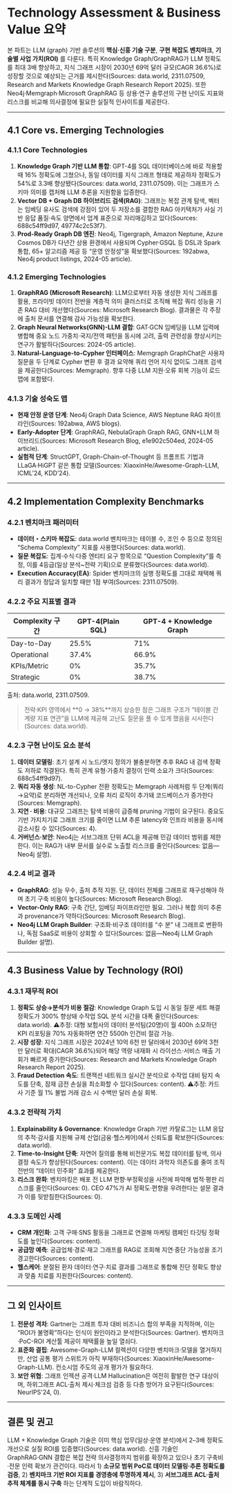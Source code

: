 # Technology Assessment & Business Value 요약
본 파트는 LLM (graph) 기반 솔루션의 **핵심·신흥 기술 구분**, **구현 복잡도 벤치마크**, **기술별 사업 가치(ROI)** 를 다룬다. 특히 Knowledge Graph/GraphRAG가 LLM 정확도를 최대 3배 향상하고, 지식 그래프 시장이 2030년 69억 달러 규모(CAGR 36.6%)로 성장할 것으로 예상되는 근거를 제시한다(Sources: data.world, 2311.07509, Research and Markets Knowledge Graph Research Report 2025). 또한 Neo4j·Memgraph·Microsoft GraphRAG 등 상용·연구 솔루션의 구현 난이도 지표와 리스크를 비교해 의사결정에 필요한 실질적 인사이트를 제공한다.

---

## 4.1 Core vs. Emerging Technologies
### 4.1.1 Core Technologies
1. **Knowledge Graph 기반 LLM 통합**: GPT-4를 SQL 데이터베이스에 바로 적용할 때 16% 정확도에 그쳤으나, 동일 데이터를 지식 그래프 형태로 제공하자 정확도가 54%로 3.3배 향상됐다(Sources: data.world, 2311.07509). 이는 그래프가 스키마 의미를 캡처해 LLM 추론을 지원함을 입증한다.
2. **Vector DB + Graph DB 하이브리드 검색(RAG)**: 그래프는 복잡 관계 탐색, 벡터는 임베딩 유사도 검색에 강점이 있어 두 저장소를 결합한 RAG 아키텍처가 사실 기반 응답 품질·속도 양면에서 업계 표준으로 자리매김하고 있다(Sources: 688c54ff9d97, 49774c2c53f7).
3. **Prod-Ready Graph DB 엔진**: Neo4j, Tigergraph, Amazon Neptune, Azure Cosmos DB가 다년간 상용 환경에서 사용되며 Cypher·GSQL 등 DSL과 Spark 통합, 65+ 알고리즘 제공 등 “운영 안정성”을 확보했다(Sources: 192abwa, Neo4j product listings, 2024-05 article).

### 4.1.2 Emerging Technologies
1. **GraphRAG (Microsoft Research)**: LLM으로부터 자동 생성한 지식 그래프를 활용, 프라이빗 데이터 전반을 계층적 의미 클러스터로 조직해 복잡 쿼리 성능을 기존 RAG 대비 개선했다(Sources: Microsoft Research Blog). 결과물은 각 주장에 출처 문서를 연결해 감사 가능성을 확보한다.
2. **Graph Neural Networks(GNN)-LLM 결합**: GAT·GCN 임베딩을 LLM 입력에 병합해 중요 노드 가중치·국지/전역 패턴을 동시에 고려, 출력 관련성을 향상시키는 연구가 활발하다(Sources: 2024-05 article).
3. **Natural-Language-to-Cypher 인터페이스**: Memgraph GraphChat은 사용자 질문을 두 단계로 Cypher 변환 후 결과 요약해 쿼리 언어 지식 없이도 그래프 검색을 제공한다(Sources: Memgraph). 향후 다중 LLM 지원·오류 회복 기능이 로드맵에 포함됐다.

### 4.1.3 기술 성숙도 맵
- **현재 안정 운영 단계**: Neo4j Graph Data Science, AWS Neptune RAG 파이프라인(Sources: 192abwa, AWS blogs).
- **Early-Adopter 단계**: GraphRAG, NebulaGraph Graph RAG, GNN+LLM 하이브리드(Sources: Microsoft Research Blog, e1e902c504ed, 2024-05 article).
- **실험적 단계**: StructGPT, Graph-Chain-of-Thought 등 프롬프트 기법과 LLaGA·HiGPT 같은 통합 모델(Sources: XiaoxinHe/Awesome-Graph-LLM, ICML’24, KDD’24).

---

## 4.2 Implementation Complexity Benchmarks
### 4.2.1 벤치마크 패러미터
- **데이터・스키마 복잡도**: data.world 벤치마크는 테이블 수, 조인 수 등으로 정의된 “Schema Complexity” 지표를 사용했다(Sources: data.world).
- **질문 복잡도**: 집계·수식·다중 엔티티 요구 항목으로 “Question Complexity”를 측정, 이를 4등급(일상 분석~전략 기획)으로 분류했다(Sources: data.world).
- **Execution Accuracy(EA)**: Spider 벤치마크의 실행 정확도를 그대로 채택해 쿼리 결과가 정답과 일치할 때만 1점 부여(Sources: 2311.07509).

### 4.2.2 주요 지표별 결과
| Complexity 구간 | GPT-4(Plain SQL) | GPT-4 + Knowledge Graph |
|-----------------|-----------------|------------------------|
| Day-to-Day      | 25.5%           | 71%                    |
| Operational     | 37.4%           | 66.9%                  |
| KPIs/Metric     | 0%              | 35.7%                  |
| Strategic       | 0%              | 38.7%                  |
출처: data.world, 2311.07509.

> 전략·KPI 영역에서 **0 → 38%**까지 상승한 점은 그래프 구조가 “테이블 간 계량 지표 연관”을 LLM에 제공해 고난도 질문을 풀 수 있게 했음을 시사한다(Sources: data.world).

### 4.2.3 구현 난이도 요소 분석
1. **데이터 모델링**: 초기 설계 시 노드/엣지 정의가 불충분하면 추후 RAG 내 검색 정확도 저하로 직결된다. 특히 관계 유형·가중치 결정이 인력 소요가 크다(Sources: 688c54ff9d97).
2. **쿼리 자동 생성**: NL-to-Cypher 전환 정확도는 Memgraph 사례처럼 두 단계(쿼리→요약)로 분리하면 개선되나, 오류 처리 로직이 추가돼 코드베이스가 증가한다(Sources: Memgraph).
3. **지연 · 비용**: 대규모 그래프는 탐색 비용이 급증해 pruning 기법이 요구된다. 중요도 기반 가지치기로 그래프 크기를 줄이면 LLM 추론 latency와 인프라 비용을 동시에 감소시킬 수 있다(Sources: 4).
4. **거버넌스·보안**: Neo4j는 서브그래프 단위 ACL을 제공해 민감 데이터 범위를 제한한다. 이는 RAG가 내부 문서를 실수로 노출할 리스크를 줄인다(Sources: 없음—Neo4j 설명).

### 4.2.4 비교 결과
- **GraphRAG**: 성능 우수, 출처 추적 지원. 단, 데이터 전체를 그래프로 재구성해야 하며 초기 구축 비용이 높다(Sources: Microsoft Research Blog).
- **Vector-Only RAG**: 구축 간단, 임베딩 파이프라인만 필요. 그러나 복합 의미 추론과 provenance가 약하다(Sources: Microsoft Research Blog).
- **Neo4j LLM Graph Builder**: 구조화·비구조 데이터를 “수 분” 내 그래프로 변환하나, 독점 SaaS로 비용이 상회할 수 있다(Sources: 없음—Neo4j LLM Graph Builder 설명).

---

## 4.3 Business Value by Technology (ROI)
### 4.3.1 재무적 ROI
1. **정확도 상승→분석가 비용 절감**: Knowledge Graph 도입 시 동일 질문 세트 해결 정확도가 300% 향상돼 수작업 SQL 분석 시간을 대폭 줄인다(Sources: data.world). ⚠️추정: 대형 보험사의 데이터 분석팀(20명)이 월 400h 소모하던 KPI 리포팅을 70% 자동화하면 연간 5500h 인건비 절감 가능.
2. **시장 성장**: 지식 그래프 시장은 2024년 10억 6천 만 달러에서 2030년 69억 3천 만 달러로 확대(CAGR 36.6%)되어 해당 역량 내재화 시 라이선스·서비스 매출 기회가 빠르게 증가한다(Sources: Research and Markets Knowledge Graph Research Report 2025).
3. **Fraud Detection 속도**: 트랜잭션 네트워크 실시간 분석으로 수작업 대비 탐지 속도를 단축, 잠재 금전 손실을 최소화할 수 있다(Sources: content). ⚠️추정: 카드사 기준 월 1% 불법 거래 감소 시 수백만 달러 손실 회복.

### 4.3.2 전략적 가치
1. **Explainability & Governance**: Knowledge Graph 기반 카탈로그는 LLM 응답의 추적·감사를 지원해 규제 산업(금융·헬스케어)에서 신뢰도를 확보한다(Sources: data.world).
2. **Time-to-Insight 단축**: 자연어 질의를 통해 비전문가도 복잡 데이터를 탐색, 의사결정 속도가 향상된다(Sources: content). 이는 데이터 과학자 의존도를 줄여 조직 전반의 “데이터 민주화” 효과를 제공한다.
3. **리스크 완화**: 벤치마킹은 배포 전 LLM 편향·부정확성을 사전에 파악해 법적‧평판 리스크를 줄인다(Sources: 0). CEO 47%가 AI 정확도·편향을 우려한다는 설문 결과가 이를 뒷받침한다(Sources: 0).

### 4.3.3 도메인 사례
- **CRM 개인화**: 고객 구매·SNS 활동을 그래프로 연결해 마케팅 캠페인 타깃팅 정확도를 높인다(Sources: content).
- **공급망 예측**: 공급업체·경로·재고 그래프를 RAG로 조회해 지연·중단 가능성을 조기 경고한다(Sources: content).
- **헬스케어**: 분절된 환자 데이터·연구·치료 결과를 그래프로 통합해 진단 정확도 향상과 맞춤 치료를 지원한다(Sources: content).

---

## 그 외 인사이트
1. **전문성 격차**: Gartner는 그래프 투자 대비 비즈니스 합의 부족을 지적하며, 이는 “ROI가 불명확”하다는 인식이 원인이라고 분석한다(Sources: Gartner). 벤치마크·PoC-ROI 계산툴 제공이 채택률을 높일 열쇠다.
2. **표준화 결핍**: Awesome-Graph-LLM 컬렉션이 다양한 벤치마크·모델을 열거하지만, 산업 공통 평가 스위트가 아직 부재하다(Sources: XiaoxinHe/Awesome-Graph-LLM). 컨소시엄 주도의 공개 평가가 필요하다.
3. **보안 위협**: 그래프 인젝션 공격·LLM Hallucination은 여전히 활발한 연구 대상이며, 하위그래프 ACL·출처 제시·체크섬 검증 등 다층 방어가 요구된다(Sources: NeurIPS'24, 0).

---

## 결론 및 권고
LLM + Knowledge Graph 기술은 이미 핵심 업무(일상·운영 분석)에서 2–3배 정확도 개선으로 실질 ROI를 입증했다(Sources: data.world). 신흥 기술인 GraphRAG·GNN 결합은 복잡 전략 의사결정까지 범위를 확장하고 있으나 초기 구축비·전문 인력 확보가 관건이다. 따라서 1) **소규모 범위 PoC로 데이터 모델링·추론 정확도를 검증**, 2) **벤치마크 기반 ROI 지표를 경영층에 투명하게 제시**, 3) **서브그래프 ACL·출처 추적 체계를 동시 구축** 하는 단계적 도입이 바람직하다.
